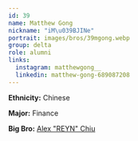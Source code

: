 ```yaml
---
id: 39
name: Matthew Gong
nickname: "iM\u039BJINe"
portrait: images/bros/39mgong.webp
group: delta
role: alumni
links:
  instagram: matthewgong__
  linkedin: matthew-gong-689087208
---
```


**Ethnicity:** Chinese

**Major:** Finance

**Big Bro:** [Alex "REYN" Chiu](22achiu)
